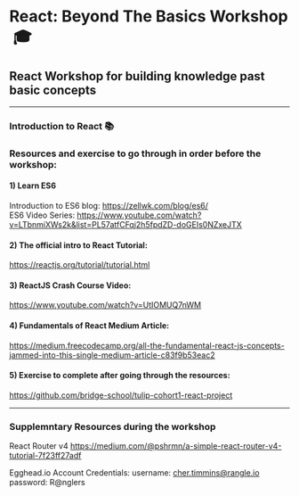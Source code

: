 # React: Beyond The Basics Workshop  :mortar_board:
## React Workshop for building knowledge past basic concepts
---

### Introduction to React :books:
### Resources and exercise to go through in order before the workshop:

#### 1) Learn ES6
Introduction to ES6 blog:
https://zellwk.com/blog/es6/ \
ES6 Video Series:
https://www.youtube.com/watch?v=LTbnmiXWs2k&list=PL57atfCFqj2h5fpdZD-doGEIs0NZxeJTX

#### 2) The official intro to React Tutorial:
https://reactjs.org/tutorial/tutorial.html

#### 3) ReactJS Crash Course Video:
https://www.youtube.com/watch?v=UtIOMUQ7nWM

#### 4) Fundamentals of React Medium Article:
https://medium.freecodecamp.org/all-the-fundamental-react-js-concepts-jammed-into-this-single-medium-article-c83f9b53eac2

#### 5) Exercise to complete after going through the resources:
https://github.com/bridge-school/tulip-cohort1-react-project


---


### Supplemntary Resources during the workshop

React Router v4
https://medium.com/@pshrmn/a-simple-react-router-v4-tutorial-7f23ff27adf

Egghead.io Account Credentials:
username: cher.timmins@rangle.io	password: R@nglers	
